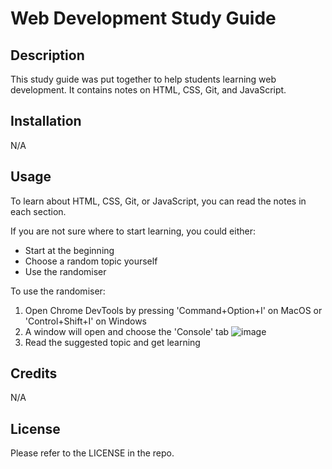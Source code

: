# Web Development Study Guide

## Description

This study guide was put together to help students learning web development. It contains notes on HTML, CSS, Git, and JavaScript.

## Installation

N/A

## Usage

To learn about HTML, CSS, Git, or JavaScript, you can read the notes in each section.

If you are not sure where to start learning, you could either:
- Start at the beginning
- Choose a random topic yourself
- Use the randomiser

To use the randomiser:
1. Open Chrome DevTools by pressing 'Command+Option+I' on MacOS or 'Control+Shift+I' on Windows
2. A window will open and choose the 'Console' tab
  ![image](https://github.com/hannahchapf/prework-study-guide/assets/149621620/ef7298dd-caaf-46a0-967b-18434995000f)
3. Read the suggested topic and get learning

## Credits

N/A

## License

Please refer to the LICENSE in the repo.

